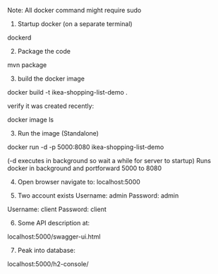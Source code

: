Note: All docker command might require sudo
1. Startup docker (on a separate terminal)

dockerd

2. Package the code

mvn package

3. build the docker image

docker build -t ikea-shopping-list-demo .

verify it was created recently:

docker image ls

3. Run the image (Standalone)

docker run -d -p 5000:8080 ikea-shopping-list-demo

(-d executes in background so wait a while for server to startup)
Runs docker in background and portforward 5000 to 8080

4. Open browser 
navigate to: localhost:5000

5. Two account exists 
Username: admin
Password: admin

Username: client
Password: client

6. Some API description at:

localhost:5000/swagger-ui.html

7. Peak into database:

localhost:5000/h2-console/
